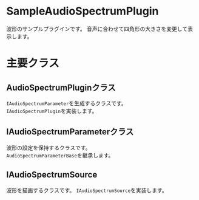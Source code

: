 ﻿# SampleAudioSpectrumPlugin
波形のサンプルプラグインです。
音声に合わせて四角形の大きさを変更して表示します。

# 主要クラス
## AudioSpectrumPluginクラス
`IAudioSpectrumParameter`を生成するクラスです。  
`IAudioSpectrumPlugin`を実装します。

## IAudioSpectrumParameterクラス
波形の設定を保持するクラスです。  
`AudioSpectrumParameterBase`を継承します。

## IAudioSpectrumSource
波形を描画するクラスです。
`IAudioSpectrumSource`を実装します。